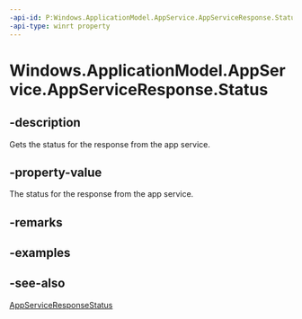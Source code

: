 ```yaml
---
-api-id: P:Windows.ApplicationModel.AppService.AppServiceResponse.Status
-api-type: winrt property
---
```


<!-- Property syntax
public Windows.ApplicationModel.AppService.AppServiceResponseStatus Status { get; }
-->

# Windows.ApplicationModel.AppService.AppServiceResponse.Status

## -description
Gets the status for the response from the app service.

## -property-value
The status for the response from the app service.

## -remarks

## -examples

## -see-also
[AppServiceResponseStatus](appserviceresponsestatus.md)